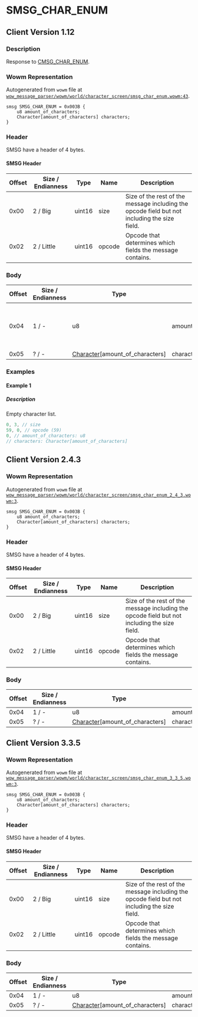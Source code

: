 # SMSG_CHAR_ENUM

## Client Version 1.12

### Description

Response to [CMSG_CHAR_ENUM](./cmsg_char_enum.md).

### Wowm Representation

Autogenerated from `wowm` file at [`wow_message_parser/wowm/world/character_screen/smsg_char_enum.wowm:43`](https://github.com/gtker/wow_messages/tree/main/wow_message_parser/wowm/world/character_screen/smsg_char_enum.wowm#L43).
```rust,ignore
smsg SMSG_CHAR_ENUM = 0x003B {
    u8 amount_of_characters;
    Character[amount_of_characters] characters;
}
```
### Header

SMSG have a header of 4 bytes.

#### SMSG Header

| Offset | Size / Endianness | Type   | Name   | Description |
| ------ | ----------------- | ------ | ------ | ----------- |
| 0x00   | 2 / Big           | uint16 | size   | Size of the rest of the message including the opcode field but not including the size field.|
| 0x02   | 2 / Little        | uint16 | opcode | Opcode that determines which fields the message contains.|

### Body

| Offset | Size / Endianness | Type | Name | Description | Comment |
| ------ | ----------------- | ---- | ---- | ----------- | ------- |
| 0x04 | 1 / - | u8 | amount_of_characters |  | Client can not handle values larger than 10 |
| 0x05 | ? / - | [Character](character.md)[amount_of_characters] | characters |  |  |

### Examples

#### Example 1

##### Description

Empty character list.

```c
0, 3, // size
59, 0, // opcode (59)
0, // amount_of_characters: u8
// characters: Character[amount_of_characters]
```
## Client Version 2.4.3

### Wowm Representation

Autogenerated from `wowm` file at [`wow_message_parser/wowm/world/character_screen/smsg_char_enum_2_4_3.wowm:3`](https://github.com/gtker/wow_messages/tree/main/wow_message_parser/wowm/world/character_screen/smsg_char_enum_2_4_3.wowm#L3).
```rust,ignore
smsg SMSG_CHAR_ENUM = 0x003B {
    u8 amount_of_characters;
    Character[amount_of_characters] characters;
}
```
### Header

SMSG have a header of 4 bytes.

#### SMSG Header

| Offset | Size / Endianness | Type   | Name   | Description |
| ------ | ----------------- | ------ | ------ | ----------- |
| 0x00   | 2 / Big           | uint16 | size   | Size of the rest of the message including the opcode field but not including the size field.|
| 0x02   | 2 / Little        | uint16 | opcode | Opcode that determines which fields the message contains.|

### Body

| Offset | Size / Endianness | Type | Name | Description | Comment |
| ------ | ----------------- | ---- | ---- | ----------- | ------- |
| 0x04 | 1 / - | u8 | amount_of_characters |  |  |
| 0x05 | ? / - | [Character](character.md)[amount_of_characters] | characters |  |  |

## Client Version 3.3.5

### Wowm Representation

Autogenerated from `wowm` file at [`wow_message_parser/wowm/world/character_screen/smsg_char_enum_3_3_5.wowm:3`](https://github.com/gtker/wow_messages/tree/main/wow_message_parser/wowm/world/character_screen/smsg_char_enum_3_3_5.wowm#L3).
```rust,ignore
smsg SMSG_CHAR_ENUM = 0x003B {
    u8 amount_of_characters;
    Character[amount_of_characters] characters;
}
```
### Header

SMSG have a header of 4 bytes.

#### SMSG Header

| Offset | Size / Endianness | Type   | Name   | Description |
| ------ | ----------------- | ------ | ------ | ----------- |
| 0x00   | 2 / Big           | uint16 | size   | Size of the rest of the message including the opcode field but not including the size field.|
| 0x02   | 2 / Little        | uint16 | opcode | Opcode that determines which fields the message contains.|

### Body

| Offset | Size / Endianness | Type | Name | Description | Comment |
| ------ | ----------------- | ---- | ---- | ----------- | ------- |
| 0x04 | 1 / - | u8 | amount_of_characters |  |  |
| 0x05 | ? / - | [Character](character.md)[amount_of_characters] | characters |  |  |

